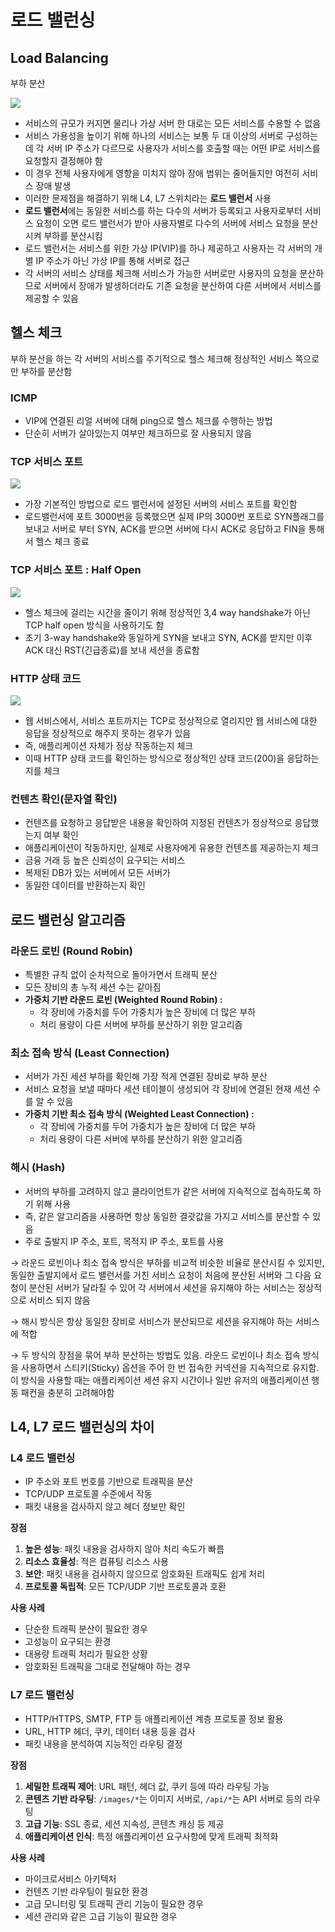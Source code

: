 # 로드 밸런싱

## Load Balancing

부하 분산

<img src="./images/1.png"/>

- 서비스의 규모가 커지면 물리나 가상 서버 한 대로는 모든 서비스를 수용할 수 없음
- 서비스 가용성을 높이기 위해 하나의 서비스는 보통 두 대 이상의 서버로 구성하는데 각 서버 IP 주소가 다르므로 사용자가 서비스를 호출할 때는 어떤 IP로 서비스를 요청할지 결정해야 함
- 이 경우 전체 사용자에게 영향을 미치지 않아 장애 범위는 줄어들지만 여전히 서비스 장애 발생
- 이러한 문제점을 해결하기 위해 L4, L7 스위치라는 **로드 밸런서** 사용
- **로드 밸런서**에는 동일한 서비스를 하는 다수의 서버가 등록되고 사용자로부터 서비스 요청이 오면 로드 밸런서가 받아 사용자별로 다수의 서버에 서비스 요청을 분산시켜 부하를 분산시킴
- 로드 밸런서는 서비스를 위한 가상 IP(VIP)를 하나 제공하고 사용자는 각 서버의 개별 IP 주소가 아닌 가상 IP를 통해 서버로 접근
- 각 서버의 서비스 상태를 체크해 서비스가 가능한 서버로만 사용자의 요청을 분산하므로 서버에서 장애가 발생하더라도 기존 요청을 분산하여 다른 서버에서 서비스를 제공할 수 있음

## 헬스 체크

부하 분산을 하는 각 서버의 서비스를 주기적으로 헬스 체크해 정상적인 서비스 쪽으로만 부하를 분산함

### ICMP

- VIP에 연결된 리얼 서버에 대해 ping으로 헬스 체크를 수행하는 방법
- 단순히 서버가 살아있는지 여부만 체크하므로 잘 사용되지 않음

### TCP 서비스 포트

<img src="./images/2.png"/>

- 가장 기본적인 방법으로 로드 밸런서에 설정된 서버의 서비스 포트를 확인함
- 로드밸런서에 포트 3000번을 등록했으면 실제 IP의 3000번 포트로 SYN플래그를 보내고 서버로 부터 SYN, ACK를 받으면 서버에 다시 ACK로 응답하고 FIN을 통해서 헬스 체크 종료

### TCP 서비스 포트 : Half Open

<img src="./images/3.png"/>

- 헬스 체크에 걸리는 시간을 줄이기 위해 정상적인 3,4 way handshake가 아닌 TCP half open 방식을 사용하기도 함
- 초기 3-way handshake와 동일하게 SYN을 보내고 SYN, ACK를 받지만 이후 ACK 대신 RST(긴급종료)를 보내 세션을 종료함

### HTTP 상태 코드

<img src="./images/4.png"/>

- 웹 서비스에서, 서비스 포트까지는 TCP로 정상적으로 열리지만 웹 서비스에 대한 응답을 정상적으로 해주지 못하는 경우가 있음
- 즉, 애플리케이션 자체가 정상 작동하는지 체크
- 이때 HTTP 상태 코드를 확인하는 방식으로 정상적인 상태 코드(200)을 응답하는지를 체크

### 컨텐츠 확인(문자열 확인)

- 컨텐츠를 요청하고 응답받은 내용을 확인하여 지정된 컨텐츠가 정상적으로 응답했는지 여부 확인
- 애플리케이션이 작동하지만, 실제로 사용자에게 유용한 컨텐츠를 제공하는지 체크
- 금융 거래 등 높은 신뢰성이 요구되는 서비스
- 복제된 DB가 있는 서버에서 모든 서버가
- 동일한 데이터를 반환하는지 확인

## 로드 밸런싱 알고리즘

### 라운드 로빈 (Round Robin)

- 특별한 규칙 없이 순차적으로 돌아가면서 트래픽 분산
- 모든 장비의 총 누적 세션 수는 같아짐
- **가중치 기반 라운드 로빈 (Weighted Round Robin) :**
  - 각 장비에 가중치를 두어 가중치가 높은 장비에 더 많은 부하
  - 처리 용량이 다른 서버에 부하를 분산하기 위한 알고리즘

### 최소 접속 방식 (Least Connection)

- 서버가 가진 세션 부하를 확인해 가장 적게 연결된 장비로 부하 분산
- 서비스 요청을 보낼 때마다 세션 테이블이 생성되어 각 장비에 연결된 현재 세션 수를 알 수 있음
- **가중치 기반 최소 접속 방식 (Weighted Least Connection) :**
  - 각 장비에 가중치를 두어 가중치가 높은 장비에 더 많은 부하
  - 처리 용량이 다른 서버에 부하를 분산하기 위한 알고리즘

### 해시 (Hash)

- 서버의 부하를 고려하지 않고 클라이언트가 같은 서버에 지속적으로 접속하도록 하기 위해 사용
- 즉, 같은 알고리즘을 사용하면 항상 동일한 결괏값을 가지고 서비스를 분산할 수 있음
- 주로 출발지 IP 주소, 포트, 목적지 IP 주소, 포트를 사용

→ 라운드 로빈이나 최소 접속 방식은 부하를 비교적 비슷한 비율로 분산시킬 수 있지만, 동일한 출발지에서 로드 밸런서를 거친 서비스 요청이 처음에 분산된 서버와 그 다음 요청이 분산된 서버가 달라질 수 있어 각 서버에서 세션을 유지해야 하는 서비스는 정상적으로 서비스 되지 않음

→ 해시 방식은 항상 동일한 장비로 서비스가 분산되므로 세션을 유지해야 하는 서비스에 적합

→ 두 방식의 장점을 묶어 부하 분산하는 방법도 있음. 라운드 로빈이나 최소 접속 방식을 사용하면서 스티키(Sticky) 옵션을 주어 한 번 접속한 커넥션을 지속적으로 유지함. 이 방식을 사용할 때는 애플리케이션 세션 유지 시간이나 일반 유저의 애플리케이션 행동 패컨을 충분히 고려해야함

## L4, L7 로드 밸런싱의 차이

### L4 로드 밸런싱

- IP 주소와 포트 번호를 기반으로 트래픽을 분산
- TCP/UDP 프로토콜 수준에서 작동
- 패킷 내용을 검사하지 않고 헤더 정보만 확인

**장점**

1. **높은 성능**: 패킷 내용을 검사하지 않아 처리 속도가 빠름
2. **리소스 효율성**: 적은 컴퓨팅 리소스 사용
3. **보안**: 패킷 내용을 검사하지 않으므로 암호화된 트래픽도 쉽게 처리
4. **프로토콜 독립적**: 모든 TCP/UDP 기반 프로토콜과 호환

**사용 사례**

- 단순한 트래픽 분산이 필요한 경우
- 고성능이 요구되는 환경
- 대용량 트래픽 처리가 필요한 상황
- 암호화된 트래픽을 그대로 전달해야 하는 경우

### L7 로드 밸런싱

- HTTP/HTTPS, SMTP, FTP 등 애플리케이션 계층 프로토콜 정보 활용
- URL, HTTP 헤더, 쿠키, 데이터 내용 등을 검사
- 패킷 내용을 분석하여 지능적인 라우팅 결정

**장점**

1. **세밀한 트래픽 제어**: URL 패턴, 헤더 값, 쿠키 등에 따라 라우팅 가능
2. **콘텐츠 기반 라우팅**: `/images/*`는 이미지 서버로, `/api/*`는 API 서버로 등의 라우팅
3. **고급 기능**: SSL 종료, 세션 지속성, 콘텐츠 캐싱 등 제공
4. **애플리케이션 인식**: 특정 애플리케이션 요구사항에 맞게 트래픽 최적화

**사용 사례**

- 마이크로서비스 아키텍처
- 컨텐츠 기반 라우팅이 필요한 환경
- 고급 모니터링 및 트래픽 관리 기능이 필요한 경우
- 세션 관리와 같은 고급 기능이 필요한 경우
